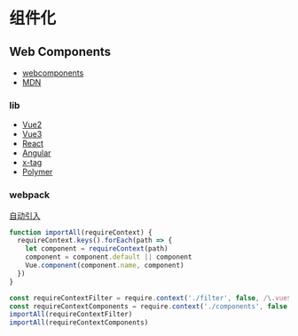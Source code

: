 # 组件化

## Web Components
- [webcomponents](https://www.webcomponents.org/)
- [MDN](https://developer.mozilla.org/zh-CN/docs/Web/Web_Components)

### lib
- [Vue2](https://github.com/vuejs/vue)
- [Vue3](https://github.com/vuejs/vue-next)
- [React](https://github.com/facebook/react)
- [Angular](https://github.com/angular/angular)
- [x-tag](https://github.com/x-tag/core)
- [Polymer](https://github.com/Polymer/polymer)

### webpack
[自动引入](https://webpack.js.org/guides/dependency-management/#requirecontext)

```js
function importAll(requireContext) {
  requireContext.keys().forEach(path => {
    let component = requireContext(path)
    component = component.default || component
    Vue.component(component.name, component)
  })
}

const requireContextFilter = require.context('./filter', false, /\.vue$/)
const requireContextComponents = require.context('./components', false, /\.vue$/)
importAll(requireContextFilter)
importAll(requireContextComponents)
```
